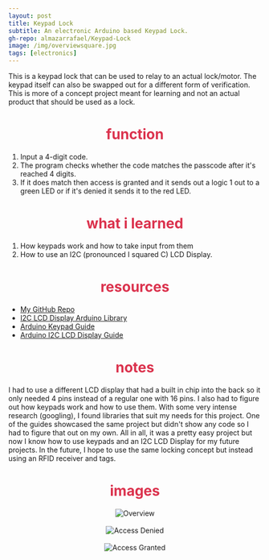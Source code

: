 ```yaml
---
layout: post
title: Keypad Lock
subtitle: An electronic Arduino based Keypad Lock.
gh-repo: almazarrafael/Keypad-Lock
image: /img/overviewsquare.jpg
tags: [electronics]
---
```

This is a keypad lock that can be used to relay to an actual lock/motor. The keypad itself can also be swapped out for a different form of verification. This is more of a concept project meant for learning and not an actual product that should be used as a lock.

<h1> <center> <font color="#DB324D"> function  </font> </center> </h1>

1. Input a 4-digit code.
2. The program checks whether the code matches the passcode after it's reached 4 digits.
3. If it does match then access is granted and it sends out a logic 1 out to a green LED or if it's denied it sends it to the red LED.

<h1> <center> <font color="#DB324D"> what i learned </font> </center> </h1>

1. How keypads work and how to take input from them
2. How to use an I2C (pronounced I squared C) LCD Display.

<h1> <center> <font color="#DB324D"> resources </font> </center> </h1>

- [My GitHub Repo](https://github.com/almazarrafael/Keypad-Lock)
- [I2C LCD Display Arduino Library](https://github.com/fdebrabander/Arduino-LiquidCrystal-I2C-library)
- [Arduino Keypad Guide](https://playground.arduino.cc/Code/Keypad/)
- [Arduino I2C LCD Display Guide](http://www.techydiy.org/how-to-connect-an-i2c-lcd-display-to-an-arduino-uno/)

<h1> <center> <font color="#DB324D"> notes </font> </center> </h1>

I had to use a different LCD display that had a built in chip into the back so it only needed 4 pins instead of a regular one with 16 pins. I also had to figure out how keypads work and how to use them. With some very intense research (googling), I found libraries that suit my needs for this project. One of the guides showcased the same project but didn't show any code so I had to figure that out on my own. All in all, it was a pretty easy project but now I know how to use keypads and an I2C LCD Display for my future projects. In the future, I hope to use the same locking concept but instead using an RFID receiver and tags.

<h1> <center> <font color="#DB324D"> images </font> </center> </h1>
<center>
<img src="https://cdn.discordapp.com/attachments/577007309461389312/579849154285797377/overview.jpg" alt="Overview">
<br>
<br>
<img src="https://cdn.discordapp.com/attachments/577007309461389312/579849151244664873/denied.jpg" alt="Access Denied">
<br>
<br>
<img src="https://cdn.discordapp.com/attachments/577007309461389312/579849145616171013/granted.jpg" alt="Access Granted">
</center>
